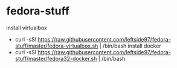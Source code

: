 # fedora-stuff
install virtualbox
* curl -sSl https://raw.githubusercontent.com/leftside97/fedora-stuff/master/fedora-virtualbox.sh | /bin/bash
install docker
* curl -sSl https://raw.githubusercontent.com/leftside97/fedora-stuff/master/fedora32-docker.sh | /bin/bash
